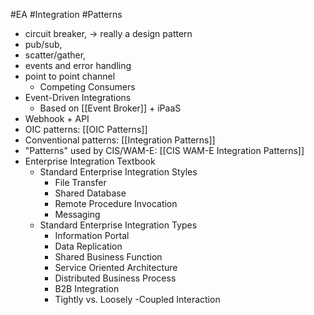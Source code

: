  #EA #Integration #Patterns 

- circuit breaker, -> really a design pattern
- pub/sub, 
- scatter/gather, 
- events and error handling
- point to point channel
	- Competing Consumers
- Event-Driven Integrations
	- Based on [[Event Broker]] + iPaaS
- Webhook + API
- OIC patterns: [[OIC Patterns]]
- Conventional patterns: [[Integration Patterns]]
- "Patterns" used by CIS/WAM-E: [[CIS WAM-E Integration Patterns]]
- Enterprise Integration Textbook
	- Standard Enterprise Integration Styles
		- File Transfer
		- Shared Database
		- Remote Procedure Invocation
		- Messaging
	- Standard Enterprise Integration Types
		- Information Portal
		- Data Replication
		- Shared Business Function
		- Service Oriented Architecture
		- Distributed Business Process
		- B2B Integration
		- Tightly vs. Loosely -Coupled Interaction